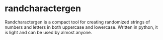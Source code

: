 # randcharactergen
Randcharactergen is a compact tool for creating randomized strings of numbers and letters in both uppercase and lowercase. Written in python, it is light and can be used by almost anyone. 
